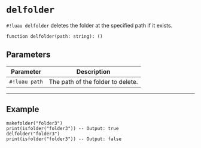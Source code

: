 # `delfolder`

`#!luau delfolder` deletes the folder at the specified path if it exists.

```luau
function delfolder(path: string): ()
```

## Parameters

| Parameter       | Description                         |
|------------------|-------------------------------------|
| `#!luau path`    | The path of the folder to delete.   |

---

## Example

```luau title="Deleting a folder" linenums="1"
makefolder("folder3")
print(isfolder("folder3")) -- Output: true
delfolder("folder3")
print(isfolder("folder3")) -- Output: false
```

